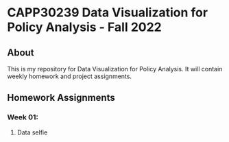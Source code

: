 # CAPP30239 Data Visualization for Policy Analysis - Fall 2022

## About
This is my repository for Data Visualization for Policy Analysis. It will contain weekly homework and project assignments.

## Homework Assignments

### Week 01:
1. Data selfie